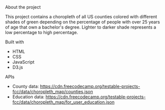 About the project

This project contains a choropleth of all US counties colored with different 
shades of green depending on the percentage of people with over 25 years of
age that own a bachelor's degree. Lighter to darker shade represents a low 
percentage to high percentage.


Built with

- HTML
- CSS
- JavaScript
- D3.js

APIs

- County data: https://cdn.freecodecamp.org/testable-projects-fcc/data/choropleth_map/counties.json
- Education data: https://cdn.freecodecamp.org/testable-projects-fcc/data/choropleth_map/for_user_education.json